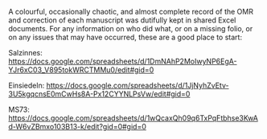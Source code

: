 A colourful, occasionally chaotic, and almost complete record of the OMR and correction of each manuscript was dutifully kept in shared Excel documents. For any information on who did what, or on a missing folio, or on any issues that may have occurred, these are a good place to start:

Salzinnes: https://docs.google.com/spreadsheets/d/1DmNAhP2MoIwyNP6EgA-YJr6xC03_V895tokWRCTMMu0/edit#gid=0 

Einsiedeln: https://docs.google.com/spreadsheets/d/1JjNyhZvEtv-3U5kgqcnsE0mCwHs8A-Px12CYYNLPsVw/edit#gid=0

MS73: https://docs.google.com/spreadsheets/d/1wQcaxQh09q6TxPqFtbhse3KwAd-W6vZBmxo103B13-k/edit?gid=0#gid=0
